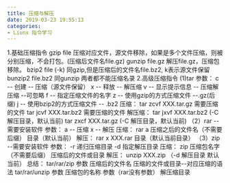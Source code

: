 ```yaml
---
title: 压缩与解压
date: 2019-03-23 19:55:13
categories: 
- Liunx 指令学习
---
```


1.基础压缩指令
	gzip file		压缩对应文件，源文件移除，如果是多个文件压缩，则被分别压缩，不会打包。(压缩后文件名file.gz)
	gunzip file.gz		解压file.gz，压缩包移除。
	bzip2 file (-k)	同gzip,但是压缩后的文件名file.bz2, k表示源文件保留
	bunzip2 file.bz2   同gunzip
	两者都不能压缩名录
	<!--more-->
2.高级压缩指令
	(1)tar
		参数：
			c -- 创建  -- 压缩（源文件保留）
			x -- 释放  -- 解压缩
			v -- 显示提示信息 -- 压缩解压缩 --可忽略
			f -- 指定压缩文件的名字
			z -- 使用gzip的方式压缩文件 --.gz(后缀)
			j -- 使用bzip2的方式压缩文件 -- .bz2
		压缩：
			tar zcvf XXX.tar.gz 需要压缩的文件
			tar jcvf XXX.tar.bz2 需要压缩的文件
		解压缩：
			tar jxvf XXX.tar.bz2 (-C 解压目录，默认当前)
			tar zxcf XXX.tar.gz (-C 解压目录，默认当前)
	（2）rar  --需要安装软件
		参数：
			a -- 压缩
			x -- 解压
		压缩：
			rar a 压缩之后的文件名（不需要后缀） 目录（默认当前）
		解压：
			rar x XXX.rar 目录（默认当前目录）
	（3）zip  --需要安装软件
		参数：
			-r 递归压缩目录
			-d 指定解压目录
		压缩：
			zip 压缩包名字（不需要后缀） 压缩后的文件或目录
		解压：
			unzip XXX.zip （-d 解压目录  默认当前）
总结：
	tar/rar/zip 参数  压缩后的文件名  压缩的文件或目录--对应压缩的语法
	tar/rar/unzip 参数 压缩包的名称 参数（rar没有参数） 解压缩目录